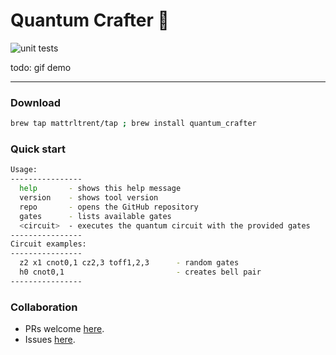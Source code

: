 # Quantum Crafter 🚀

![unit tests](https://github.com/mattrltrent/quantum/actions/workflows/unit_tests.yml/badge.svg)

todo: gif demo

---

### Download

```bash
brew tap mattrltrent/tap ; brew install quantum_crafter
```

### Quick start

```bash
Usage:
----------------
  help       - shows this help message
  version    - shows tool version
  repo       - opens the GitHub repository
  gates      - lists available gates
  <circuit>  - executes the quantum circuit with the provided gates
----------------
Circuit examples:
----------------
  z2 x1 cnot0,1 cz2,3 toff1,2,3      - random gates
  h0 cnot0,1                         - creates bell pair
----------------
```

### Collaboration

- PRs welcome [here](https://github.com/mattrltrent/quantum_crafter/issues).
- Issues [here](https://github.com/mattrltrent/quantum_crafter/pulls).